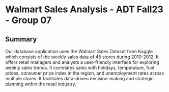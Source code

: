 # Walmart Sales Analysis - ADT Fall23 - Group 07

## Summary

Our database application uses the Walmart Sales Dataset from Kaggle which consists of the weekly sales data of 45 stores during 2010-2012. It offers retail managers and analysts a user-friendly interface for exploring weekly sales trends. It correlates sales with holidays, temperature, fuel prices, consumer price index in the region, and unemployment rates across multiple stores. It facilitates data-driven decision-making and strategic planning within the retail industry. 
